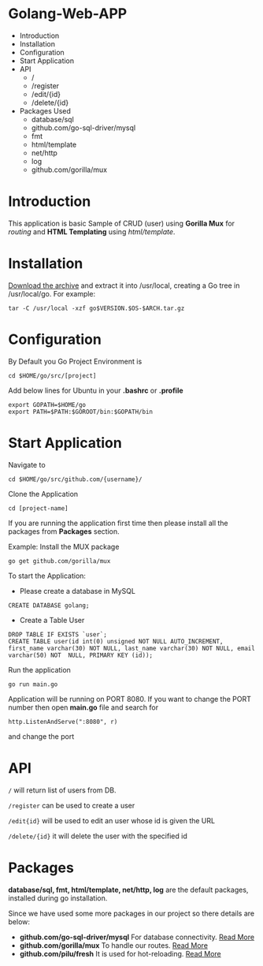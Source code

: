 # Golang-Web-APP
* Introduction
* Installation
* Configuration
* Start Application
* API
    * /
    * /register
    * /edit/{id}
    * /delete/{id}
* Packages Used
    * database/sql
    * github.com/go-sql-driver/mysql
    * fmt
    * html/template
    * net/http
    * log
    * github.com/gorilla/mux

# Introduction
This application is basic Sample of CRUD (user) using **Gorilla Mux** for _routing_ and **HTML Templating** using _html/template_.

# Installation
[Download the archive](https://golang.org/dl/) and extract it into /usr/local, creating a Go tree in /usr/local/go. For example: 
```
tar -C /usr/local -xzf go$VERSION.$OS-$ARCH.tar.gz
```

# Configuration
By Default you Go Project Environment is
```
cd $HOME/go/src/[project]
```
Add below lines for Ubuntu in your **.bashrc** or **.profile**
```
export GOPATH=$HOME/go
export PATH=$PATH:$GOROOT/bin:$GOPATH/bin
```

# Start Application
Navigate to 
```
cd $HOME/go/src/github.com/{username}/
```

Clone the Application
```
cd [project-name]
```
If you are running the application first time then please install all the packages from **Packages** section.

Example: Install the MUX package
```
go get github.com/gorilla/mux
```

To start the Application:

* Please create a database in MySQL
```
CREATE DATABASE golang;
```

* Create a Table User
```
DROP TABLE IF EXISTS `user`;
CREATE TABLE user(id int(0) unsigned NOT NULL AUTO_INCREMENT, first_name varchar(30) NOT NULL, last_name varchar(30) NOT NULL, email varchar(50) NOT  NULL, PRIMARY KEY (id));
```

Run the application 
```
go run main.go
```

Application will be running on PORT 8080. If you want to change the PORT number then open **main.go** file and search for 
```
http.ListenAndServe(":8080", r)
``` 
and change the port

# API
``/`` will return list of users from DB.

``/register`` can be used to create a user

``/edit{id}`` will be used to edit an user whose id is given the URL

``/delete/{id}`` it will delete the user with the specified id

# Packages

**database/sql, fmt, html/template, net/http, log** are the default packages, installed during go installation.

Since we have used some more packages in our project so there details are below:

* **github.com/go-sql-driver/mysql** For database connectivity. [Read More](https://github.com/go-sql-driver/mysql)
* **github.com/gorilla/mux**  To handle our routes. [Read More](https://github.com/gorilla/mux)
* **github.com/pilu/fresh** It is used for hot-reloading. [Read More](https://github.com/gravityblast/fresh)



